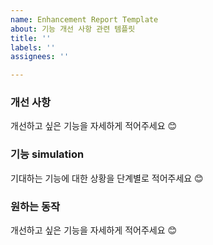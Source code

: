 ```yaml
---
name: Enhancement Report Template
about: 기능 개선 사항 관련 템플릿
title: ''
labels: ''
assignees: ''

---
```


### 개선 사항
개선하고 싶은 기능을 자세하게 적어주세요 😊

### 기능 simulation
기대하는 기능에 대한 상황을 단계별로 적어주세요 😊

### 원하는 동작
개선하고 싶은 기능을 자세하게 적어주세요 😊
